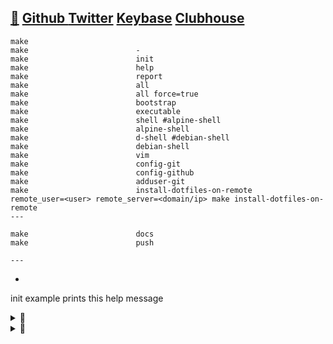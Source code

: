 ## [🐝](https://keyserver.ubuntu.com/pks/lookup?search=randy.lee.mcmillan%40gmail.com&fingerprint=on&op=vindex) [Github ](http://github.com/randymcmillan) [Twitter](https://twitter.com/RandyMcMillan) [Keybase](https://randymcmillan.keybase.pub) [Clubhouse](https://clubhouse.com/@randymcmillan)

	make                        
	make                        -
	make                        init
	make                        help
	make                        report
	make                        all
	make                        all force=true
	make                        bootstrap
	make                        executable
	make                        shell #alpine-shell
	make                        alpine-shell
	make                        d-shell #debian-shell
	make                        debian-shell
	make                        vim
	make                        config-git
	make                        config-github
	make                        adduser-git
	make                        install-dotfiles-on-remote
	remote_user=<user> remote_server=<domain/ip> make install-dotfiles-on-remote
	---
	
	make                        docs
	make                        push
	
	---
	
 -
 init
     example  prints this help message

<details>
<summary>👀</summary>
<p>

```shell
seq 0 947 | (while read -r n; do bitcoin-cli gettxout \
54e48e5f5c656b26c3bca14a8c95aa583d07ebe84dde3b7dd4a78f4e4186e713 $n \
| jq -r '.scriptPubKey.asm' | awk '{ print $2 $3 $4 }'; done) | \
tr -d '\n' | cut -c 17-368600 | xxd -r -p > bitcoin.pdf
```

</p>
</details>

<details>
<summary>👀</summary>
<p>

#### Referral Links:

[![DigitalOcean Referral Badge](https://web-platforms.sfo2.digitaloceanspaces.com/WWW/Badge%202.svg)](https://www.digitalocean.com/?refcode=ae5c7d05da91&utm_campaign=Referral_Invite&utm_medium=Referral_Program&utm_source=badge)

</p>
</details>